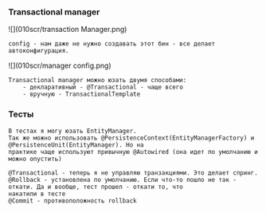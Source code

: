 ### Transactional manager
![](010scr/transaction Manager.png)

    config - нам даже не нужно создавать этот бин - все делает автоконфигурация.
![](010scr/manager config.png)

    Transactional manager можно юзать двумя способами:
        - декларативный - @Transactional - чаще всего
        - вручную - TransactionalTemplate

### Тесты
    В тестах я могу юзать EntityManager.
    Так же можно использовать @PersistenceContext(EntityManagerFactory) и @PersistenceUnit(EntityManager). Но на 
    практике чаще используют привычную @Autowired (она идет по умолчанию и можно опустить)

    @Transactional - теперь я не управляю транзакциями. Это делает спринг.
    @Rollback - установлена по умолчанию. Если что-то пошло не так - откати. Да и вообще, тест прошел - откати то, что 
    накатили в тесте
    @Commit - противоположность rollback
